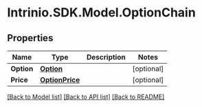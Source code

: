 # Intrinio.SDK.Model.OptionChain
## Properties

Name | Type | Description | Notes
------------ | ------------- | ------------- | -------------
**Option** | [**Option**](Option.md) |  | [optional] 
**Price** | [**OptionPrice**](OptionPrice.md) |  | [optional] 

[[Back to Model list]](../README.md#documentation-for-models) [[Back to API list]](../README.md#documentation-for-api-endpoints) [[Back to README]](../README.md)

